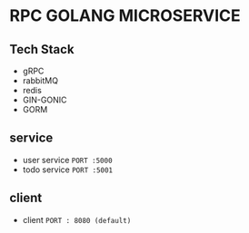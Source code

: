 # RPC GOLANG MICROSERVICE

## Tech Stack
- gRPC
- rabbitMQ
- redis
- GIN-GONIC
- GORM

## service
- user service
``` PORT :5000 ```
- todo service
``` PORT :5001 ```

## client
- client 
``` PORT : 8080 (default) ```

